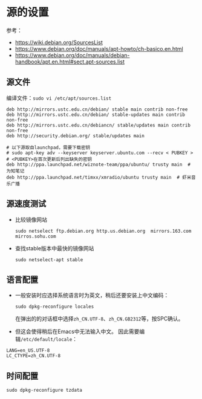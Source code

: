 # 源的设置

参考：

- <https://wiki.debian.org/SourcesList>
- <https://www.debian.org/doc/manuals/apt-howto/ch-basico.en.html>
- <https://www.debian.org/doc/manuals/debian-handbook/apt.en.html#sect.apt-sources.list>

## 源文件

编译文件：`sudo vi /etc/apt/sources.list`

```
deb http://mirrors.ustc.edu.cn/debian/ stable main contrib non-free
deb http://mirrors.ustc.edu.cn/debian/ stable-updates main contrib non-free
deb http://mirrors.ustc.edu.cn/debiancn/ stable/updates main contrib non-free
deb http://security.debian.org/ stable/updates main 

# 以下源取自launchpad，需要下载密钥
# sudo apt-key adv --keyserver keyserver.ubuntu.com --recv < PUBKEY >
# <PUBKEY>在首次更新后列出缺失的密钥
deb http://ppa.launchpad.net/wiznote-team/ppa/ubuntu/ trusty main  # 为知笔记
deb http://ppa.launchpad.net/timxx/xmradio/ubuntu trusty main  # 虾米音乐广播
```

## 源速度测试

- 比较镜像网站

  `sudo netselect ftp.debian.org http.us.debian.org  mirrors.163.com mirros.sohu.com`

- 查找stable版本中最快的镜像网站

  `sudo netselect-apt stable`

## 语言配置

- 一般安装时应选择系统语言时为英文，稍后还要安装上中文编码：

  `sudo dpkg-reconfigure locales`

  在弹出的的对话框中选择`zh_CN.UTF-8`、`zh_CN.GB2312`等，按SPC确认。

- 但这会使得稍后在Emacs中无法输入中文。
  因此需要编辑`/etc/default/locale`：

```
LANG=en_US.UTF-8
LC_CTYPE=zh_CN.UTF-8
```

## 时间配置 

```
sudo dpkg-reconfigure tzdata
```
